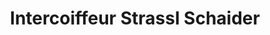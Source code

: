 ---
title: "Intercoiffeur Strassl Schaider"
url: /wien/intercoiffeur-strassl-schaider/
shop: Friseur
---
